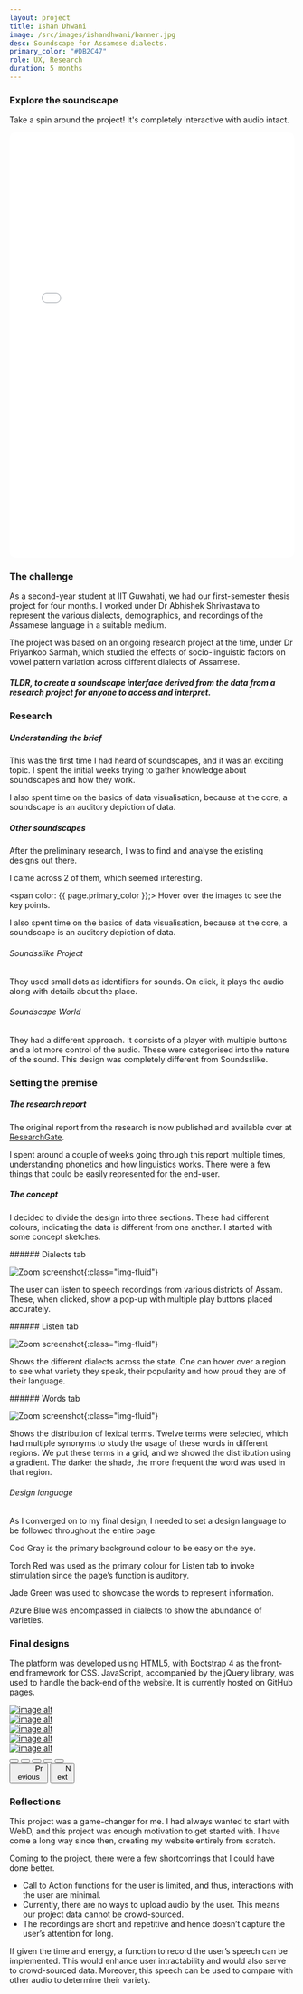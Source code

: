 ```yaml
---
layout: project
title: Ishan Dhwani
image: /src/images/ishandhwani/banner.jpg
desc: Soundscape for Assamese dialects.
primary_color: "#DB2C47"
role: UX, Research
duration: 5 months
---
```


### Explore the soundscape

Take a spin around the project! It's completely interactive with audio intact.

<div class="col-lg-12 mt-5 text-center" style="border-radius: 10px; width: 100%; overflow: hidden;">
<iframe src="/works/IshanDhvani/iframe.html" width="100%" height="750px" frameborder="0" allowfullscreen></iframe>
</div>

<div class="mt-5"></div>

### The challenge

As a second-year student at IIT Guwahati, we had our first-semester thesis project for four months. I worked under Dr Abhishek Shrivastava to represent the various dialects, demographics, and recordings of the Assamese language in a suitable medium.

The project was based on an ongoing research project at the time, under Dr Priyankoo Sarmah, which studied the effects of socio-linguistic factors on vowel pattern variation across different dialects of Assamese.

<div class="mt-2"></div>

##### TLDR, to create a soundscape interface derived from the data from a research project for anyone to access and interpret.

<div class="mt-5"></div>

### Research

##### Understanding the brief
This was the first time I had heard of soundscapes, and it was an exciting topic. I spent the initial weeks trying to gather knowledge about soundscapes and how they work.

I also spent time on the basics of data visualisation, because at the core, a soundscape is an auditory depiction of data.

##### Other soundscapes
After the preliminary research, I was to find and analyse the existing designs out there.

I came across 2 of them, which seemed interesting.

<span color: {{ page.primary_color }};> Hover over the images to see the key points. </span>

I also spent time on the basics of data visualisation, because at the core, a soundscape is an auditory depiction of data.

###### Soundsslike Project
They used small dots as identifiers for sounds. On click, it plays the audio along with details about the place.

###### Soundscape World
They had a different approach. It consists of a player with multiple buttons and a lot more control of the audio. These were categorised into the nature of the sound. This design was completely different from Soundsslike.

<div class="mt-5"></div>

### Setting the premise

##### The research report

The original report from the research is now published and available over at [ResearchGate](https://www.researchgate.net/publication/293544030_A_Sociolinguistic_study_of_Lexical_variation_in_Assamese).

I spent around a couple of weeks going through this report multiple times, understanding phonetics and how linguistics works. There were a few things that could be easily represented for the end-user.

##### The concept

I decided to divide the design into three sections. These had different colours, indicating the data is different from one another. I started with some concept sketches.

<div class="mt-4"></div>
###### Dialects tab

![Zoom screenshot](/src/images/ishandhwani/dialects.jpg){:class="img-fluid"}

The user can listen to speech recordings from various districts of Assam. These, when clicked, show a pop-up with multiple play buttons placed accurately.

<div class="mt-4"></div>
###### Listen tab

![Zoom screenshot](/src/images/ishandhwani/listen.jpg){:class="img-fluid"}

Shows the different dialects across the state. One can hover over a region to see what variety they speak, their popularity and how proud they are of their language.

<div class="mt-4"></div>
###### Words tab

![Zoom screenshot](/src/images/ishandhwani/words.jpg){:class="img-fluid"}

Shows the distribution of lexical terms. Twelve terms were selected, which had multiple synonyms to study the usage of these words in different regions. We put these terms in a grid, and we showed the distribution using a gradient. The darker the shade, the more frequent the word was used in that region.

<div class="mt-4"></div>

###### Design language

As I converged on to my final design, I needed to set a design language to be followed throughout the entire page.

Cod Gray is the primary background colour to be easy on the eye.

Torch Red was used as the primary colour for Listen tab to invoke stimulation since the page’s function is auditory.

Jade Green was used to showcase the words to represent information.

Azure Blue was encompassed in dialects to show the abundance of varieties.

<div class="mt-5"></div>

### Final designs
The platform was developed using HTML5, with Bootstrap 4 as the front-end framework for CSS. JavaScript, accompanied by the jQuery library, was used to handle the back-end of the website. It is currently hosted on GitHub pages.

<!--Carousel Wrapper-->
<div id="final-wireframes" class="carousel slide mt-5" data-ride="carousel">

<!--Slides-->
<div class="carousel-inner">
<div class="carousel-item active">
    <a class="venobox" data-gall="gallery1" href="src/images/ishandhwani/Screen1.jpg"><img loading="lazy" class="d-block w-100" src="src/images/ishandhwani/Screen1.jpg" alt="image alt"/></a>
</div>
<div class="carousel-item">
    <a class="venobox" data-gall="gallery1" href="src/images/ishandhwani/Screen2.jpg"><img loading="lazy" class="d-block w-100" src="src/images/ishandhwani/Screen2.jpg" alt="image alt"/></a>
</div>
<div class="carousel-item">
    <a class="venobox" data-gall="gallery1" href="src/images/ishandhwani/Screen3.jpg"><img loading="lazy" class="d-block w-100" src="src/images/ishandhwani/Screen3.jpg" alt="image alt"/></a>
</div>
<div class="carousel-item">
    <a class="venobox" data-gall="gallery1" href="src/images/ishandhwani/Screen4.jpg"><img loading="lazy" class="d-block w-100" src="src/images/ishandhwani/Screen4.jpg" alt="image alt"/></a>
</div>
<div class="carousel-item">
    <a class="venobox" data-gall="gallery1" href="src/images/ishandhwani/Screen5.jpg"><img loading="lazy" class="d-block w-100" src="src/images/ishandhwani/Screen5.jpg" alt="image alt"/></a>
</div>
</div>
<!--Slides-->

<!--Indicators-->
<div class="carousel-indicators">
<button type="button" data-bs-target="#final-wireframes" data-bs-slide-to="0" class="active" aria-current="true" aria-label="Slide 1"></button>
<button type="button" data-bs-target="#final-wireframes" data-bs-slide-to="1" aria-label="Slide 2"></button>
<button type="button" data-bs-target="#final-wireframes" data-bs-slide-to="2" aria-label="Slide 3"></button>
<button type="button" data-bs-target="#final-wireframes" data-bs-slide-to="3" aria-label="Slide 4"></button>
<button type="button" data-bs-target="#final-wireframes" data-bs-slide-to="4" aria-label="Slide 5"></button>
</div>
<!--/.Indicators-->

<!--Controls-->
<button class="carousel-control-prev" type="button" data-bs-target="#final-wireframes" data-bs-slide="prev">
<span class="carousel-control-prev-icon" style="margin-right: 70%;" aria-hidden="true"></span>
<span class="visually-hidden">Previous</span>
</button>
<button class="carousel-control-next" type="button" data-bs-target="#final-wireframes" data-bs-slide="next">
<span class="carousel-control-next-icon" style="margin-left: 70%;" aria-hidden="true"></span>
<span class="visually-hidden">Next</span>
</button>
<!--/.Controls-->

</div>
<!--/.Carousel Wrapper-->

### Reflections
This project was a game-changer for me. I had always wanted to start with WebD, and this project was enough motivation to get started with. I have come a long way since then, creating my website entirely from scratch.

Coming to the project, there were a few shortcomings that I could have done better.

- Call to Action functions for the user is limited, and thus, interactions with the user are minimal.
- Currently, there are no ways to upload audio by the user. This means our project data cannot be crowd-sourced.
- The recordings are short and repetitive and hence doesn’t capture the user’s attention for long.

If given the time and energy, a function to record the user’s speech can be implemented. This would enhance user intractability and would also serve to crowd-sourced data. Moreover, this speech can be used to compare with other audio to determine their variety.

<div class="mt-5"></div>